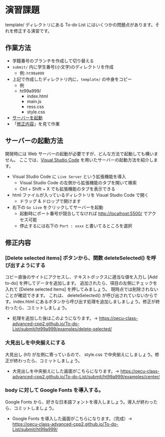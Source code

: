 # 演習課題

template/ ディレクトリにある To-do List にはいくつかの問題点があります。それを修正する演習です。

## 作業方法

- 学籍番号のブランチを作成して切り替える
- `submit/` 内に学生番号(小文字)のディレクトリを作成
  - 例: `ht99a999`
- 上記で作成したディレクトリ内に、`template/` の中身をコピー
  - 例
  - ht99a999/
    - index.html
    - main.js
    - ress.css
    - style.css
- [サーバーを起動](#%e3%82%b5%e3%83%bc%e3%83%90%e3%83%bc%e3%81%ae%e8%b5%b7%e5%8b%95%e6%96%b9%e6%b3%95)
- 「[修正内容](#%e4%bf%ae%e6%ad%a3%e5%86%85%e5%ae%b9)」を見て作業

## サーバーの起動方法

開発時には Web サーバーの起動が必要ですが、どんな方法で起動しても構いません。
ここでは、[Visual Studio Code](https://azure.microsoft.com/ja-jp/products/visual-studio-code/) を用いたサーバーの起動方法を紹介します。

- Visual Studio Code に `Live Server` という拡張機能を導入
  - Visual Studio Code の左側から拡張機能のタブを開いて検索
  - Ctrl + Shift + X でも拡張機能のタブを表示できる
- html ファイルが入っているディレクトリを Visual Studio Code で開く
  - ドラッグ & ドロップで開けます
- 右下の `Go Live` をクリックしてサーバーを起動
  - 起動時にポート番号が競合してなければ <http://localhost:5500/> でアクセス可能
  - 停止するには右下の `Port : xxxx` と書いてるところを選択

## 修正内容

### [Delete selected items] ボタンから、関数 deleteSelected() を呼び出すようにする

コピー直後のサイトにアクセスし、テキストボックスに適当な値を入力し [Add to-do] を押してデータを追加します。
追加されたら、項目の左側にチェックを入れて [Delete selected items] を押してみましょう。
現時点では削除されないことが確認できます。
これは、 deleteSelected() が呼び出されていないからです。index.html にあるボタンから呼び出す処理を追加しましましょう。修正が終わったら、コミットしましょう。

- 処理を追加した後はこのようになります。→ <https://oecu-class-advanced-cpp2.github.io/To-do-List/submit/ht99a999/examples/delete-selected/>

### 大見出しを中央揃えにする

大見出し (h1) が左側に寄っているので、 style.css で中央揃えにしましょう。修正が終わったら、コミットしましょう。

- 大見出しを中央揃えにした画面がこちらになります。→ <https://oecu-class-advanced-cpp2.github.io/To-do-List/submit/ht99a999/examples/center/>

### body に対して Google Fonts を導入する。

Google Fonts から、好きな日本語フォントを導入しましょう。導入が終わったら、コミットしましょう。

- Google Fonts を導入した画面がこちらになります。（完成）→ <https://oecu-class-advanced-cpp2.github.io/To-do-List/submit/ht99a999/>

